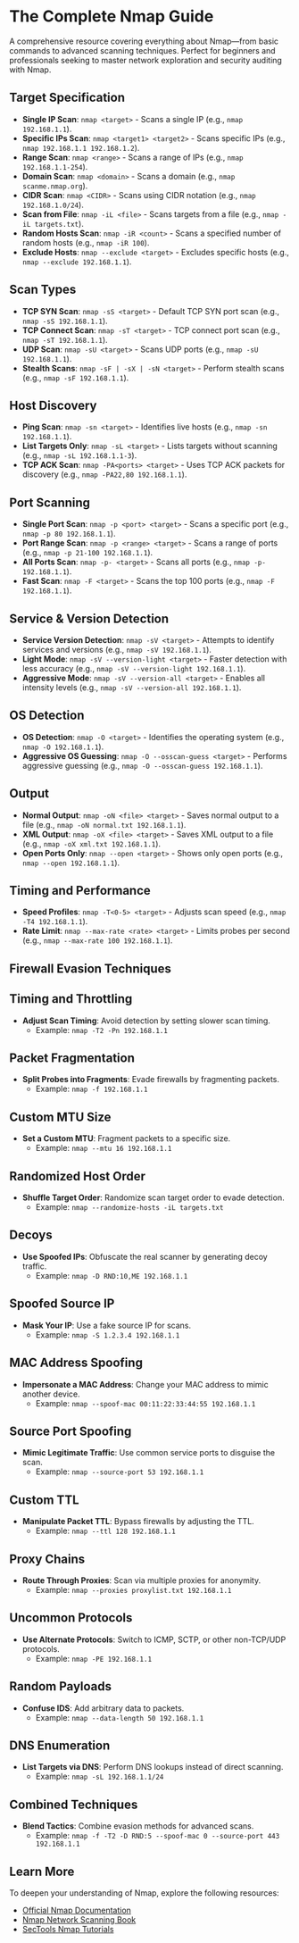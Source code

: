 # The Complete Nmap Guide
A comprehensive resource covering everything about Nmap—from basic commands to advanced scanning techniques. Perfect for beginners and professionals seeking to master network exploration and security auditing with Nmap.

## **Target Specification**
- **Single IP Scan**: `nmap <target>` - Scans a single IP (e.g., `nmap 192.168.1.1`).
- **Specific IPs Scan**: `nmap <target1> <target2>` - Scans specific IPs (e.g., `nmap 192.168.1.1 192.168.1.2`).
- **Range Scan**: `nmap <range>` - Scans a range of IPs (e.g., `nmap 192.168.1.1-254`).
- **Domain Scan**: `nmap <domain>` - Scans a domain (e.g., `nmap scanme.nmap.org`).
- **CIDR Scan**: `nmap <CIDR>` - Scans using CIDR notation (e.g., `nmap 192.168.1.0/24`).
- **Scan from File**: `nmap -iL <file>` - Scans targets from a file (e.g., `nmap -iL targets.txt`).
- **Random Hosts Scan**: `nmap -iR <count>` - Scans a specified number of random hosts (e.g., `nmap -iR 100`).
- **Exclude Hosts**: `nmap --exclude <target>` - Excludes specific hosts (e.g., `nmap --exclude 192.168.1.1`).

## **Scan Types**
- **TCP SYN Scan**: `nmap -sS <target>` - Default TCP SYN port scan (e.g., `nmap -sS 192.168.1.1`).
- **TCP Connect Scan**: `nmap -sT <target>` - TCP connect port scan (e.g., `nmap -sT 192.168.1.1`).
- **UDP Scan**: `nmap -sU <target>` - Scans UDP ports (e.g., `nmap -sU 192.168.1.1`).
- **Stealth Scans**: `nmap -sF | -sX | -sN <target>` - Perform stealth scans (e.g., `nmap -sF 192.168.1.1`).

## **Host Discovery**
- **Ping Scan**: `nmap -sn <target>` - Identifies live hosts (e.g., `nmap -sn 192.168.1.1`).
- **List Targets Only**: `nmap -sL <target>` - Lists targets without scanning (e.g., `nmap -sL 192.168.1.1-3`).
- **TCP ACK Scan**: `nmap -PA<ports> <target>` - Uses TCP ACK packets for discovery (e.g., `nmap -PA22,80 192.168.1.1`).

## **Port Scanning**
- **Single Port Scan**: `nmap -p <port> <target>` - Scans a specific port (e.g., `nmap -p 80 192.168.1.1`).
- **Port Range Scan**: `nmap -p <range> <target>` - Scans a range of ports (e.g., `nmap -p 21-100 192.168.1.1`).
- **All Ports Scan**: `nmap -p- <target>` - Scans all ports (e.g., `nmap -p- 192.168.1.1`).
- **Fast Scan**: `nmap -F <target>` - Scans the top 100 ports (e.g., `nmap -F 192.168.1.1`).

## **Service & Version Detection**
- **Service Version Detection**: `nmap -sV <target>` - Attempts to identify services and versions (e.g., `nmap -sV 192.168.1.1`).
- **Light Mode**: `nmap -sV --version-light <target>` - Faster detection with less accuracy (e.g., `nmap -sV --version-light 192.168.1.1`).
- **Aggressive Mode**: `nmap -sV --version-all <target>` - Enables all intensity levels (e.g., `nmap -sV --version-all 192.168.1.1`).

## **OS Detection**
- **OS Detection**: `nmap -O <target>` - Identifies the operating system (e.g., `nmap -O 192.168.1.1`).
- **Aggressive OS Guessing**: `nmap -O --osscan-guess <target>` - Performs aggressive guessing (e.g., `nmap -O --osscan-guess 192.168.1.1`).

## **Output**
- **Normal Output**: `nmap -oN <file> <target>` - Saves normal output to a file (e.g., `nmap -oN normal.txt 192.168.1.1`).
- **XML Output**: `nmap -oX <file> <target>` - Saves XML output to a file (e.g., `nmap -oX xml.txt 192.168.1.1`).
- **Open Ports Only**: `nmap --open <target>` - Shows only open ports (e.g., `nmap --open 192.168.1.1`).

## **Timing and Performance**
- **Speed Profiles**: `nmap -T<0-5> <target>` - Adjusts scan speed (e.g., `nmap -T4 192.168.1.1`).
- **Rate Limit**: `nmap --max-rate <rate> <target>` - Limits probes per second (e.g., `nmap --max-rate 100 192.168.1.1`).

## **Firewall Evasion Techniques**  

## **Timing and Throttling**  
- **Adjust Scan Timing**: Avoid detection by setting slower scan timing.  
  - Example: `nmap -T2 -Pn 192.168.1.1`  

## **Packet Fragmentation**  
- **Split Probes into Fragments**: Evade firewalls by fragmenting packets.  
  - Example: `nmap -f 192.168.1.1`  

## **Custom MTU Size**  
- **Set a Custom MTU**: Fragment packets to a specific size.  
  - Example: `nmap --mtu 16 192.168.1.1`  

## **Randomized Host Order**  
- **Shuffle Target Order**: Randomize scan target order to evade detection.  
  - Example: `nmap --randomize-hosts -iL targets.txt`  

## **Decoys**  
- **Use Spoofed IPs**: Obfuscate the real scanner by generating decoy traffic.  
  - Example: `nmap -D RND:10,ME 192.168.1.1`  

## **Spoofed Source IP**  
- **Mask Your IP**: Use a fake source IP for scans.  
  - Example: `nmap -S 1.2.3.4 192.168.1.1`  

## **MAC Address Spoofing**  
- **Impersonate a MAC Address**: Change your MAC address to mimic another device.  
  - Example: `nmap --spoof-mac 00:11:22:33:44:55 192.168.1.1`  

## **Source Port Spoofing**  
- **Mimic Legitimate Traffic**: Use common service ports to disguise the scan.  
  - Example: `nmap --source-port 53 192.168.1.1`  

## **Custom TTL**  
- **Manipulate Packet TTL**: Bypass firewalls by adjusting the TTL.  
  - Example: `nmap --ttl 128 192.168.1.1`  

## **Proxy Chains**  
- **Route Through Proxies**: Scan via multiple proxies for anonymity.  
  - Example: `nmap --proxies proxylist.txt 192.168.1.1`  

## **Uncommon Protocols**  
- **Use Alternate Protocols**: Switch to ICMP, SCTP, or other non-TCP/UDP protocols.  
  - Example: `nmap -PE 192.168.1.1`  

## **Random Payloads**  
- **Confuse IDS**: Add arbitrary data to packets.  
  - Example: `nmap --data-length 50 192.168.1.1`  

## **DNS Enumeration**  
- **List Targets via DNS**: Perform DNS lookups instead of direct scanning.  
  - Example: `nmap -sL 192.168.1.1/24`  

## **Combined Techniques**  
- **Blend Tactics**: Combine evasion methods for advanced scans.  
  - Example: `nmap -f -T2 -D RND:5 --spoof-mac 0 --source-port 443 192.168.1.1`  

## **Learn More**  
To deepen your understanding of Nmap, explore the following resources:  
- [Official Nmap Documentation](https://nmap.org/docs.html)  
- [Nmap Network Scanning Book](https://nmap.org/book/)  
- [SecTools Nmap Tutorials](https://sectools.org/tag/nmap/)
